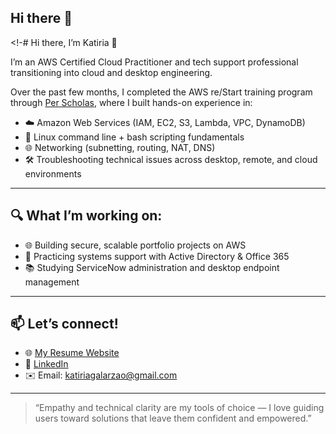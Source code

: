 ## Hi there 👋

<!-# Hi there, I’m Katiria 👋

I’m an AWS Certified Cloud Practitioner and tech support professional transitioning into cloud and desktop engineering.

Over the past few months, I completed the AWS re/Start training program through [Per Scholas](https://perscholas.org), where I built hands-on experience in:
- ☁️ Amazon Web Services (IAM, EC2, S3, Lambda, VPC, DynamoDB)
- 🐧 Linux command line + bash scripting fundamentals
- 🌐 Networking (subnetting, routing, NAT, DNS)
- 🛠️ Troubleshooting technical issues across desktop, remote, and cloud environments

---

## 🔍 What I’m working on:
- 🌐 Building secure, scalable portfolio projects on AWS 
- 🧩 Practicing systems support with Active Directory & Office 365
- 📚 Studying ServiceNow administration and desktop endpoint management

---

## 📫 Let’s connect!
- 🌐 [My Resume Website](https://www.katiriagaws.com)
- 💼 [LinkedIn](https://www.linkedin.com/in/katiria-galarza)
- ✉️ Email: katiriagalarzao@gmail.com


---

> “Empathy and technical clarity are my tools of choice — I love guiding users toward solutions that leave them confident and empowered.”


